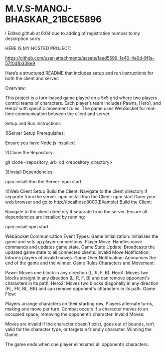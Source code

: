 # M.V.S-MANOJ-BHASKAR_21BCE5896

I Edited github at 6:04 due to adding of registration number to my descirption sorry

HERE IS MY HOSTED PROJECT:

https://github.com/user-attachments/assets/faed5599-1e40-4a0d-9f1a-57f0d1b338e9


Here’s a structured README that includes setup and run instructions for both the client and server:

Overview:

This project is a turn-based game played on a 5x5 grid where two players control teams of characters. Each player’s team includes Pawns, Hero1, and Hero2 with specific movement rules. The game uses WebSocket for real-time communication between the client and server.

Setup and Run Instructions

1)Server Setup
Prerequisites:

Ensure you have Node.js installed.

2)Clone the Repository:

git clone <repository_url>
cd <repository_directory>


3)Install Dependencies:

npm install
Run the Server:
npm start


4)Web Client Setup
  Build the Client:
Navigate to the client directory if separate from the server.
npm install
Run the Client:
npm start
Open your web browser and go to http://localhost:8000(EXample)
Build the Client:

Navigate to the client directory if separate from the server.
Ensure all dependencies are installed by running:

npm install
npm start


WebSocket Communication
Event Types:
Game Initialization: Initializes the game and sets up player connections.
Player Move: Handles move commands and updates game state.
Game State Update: Broadcasts the updated game state to all connected clients.
Invalid Move Notification: Informs players of invalid moves.
Game Over Notification: Announces the end of the game and the winner.
Game Rules
Characters and Movement:

Pawn: Moves one block in any direction (L, R, F, B).
Hero1: Moves two blocks straight in any direction (L, R, F, B) and can remove opponent's characters in its path.
Hero2: Moves two blocks diagonally in any direction (FL, FR, BL, BR) and can remove opponent's characters in its path.
Game Flow:

Players arrange characters on their starting row.
Players alternate turns, making one move per turn.
Combat occurs if a character moves to an occupied space, removing the opponent’s character.
Invalid Moves:

Moves are invalid if the character doesn’t exist, goes out of bounds, isn’t valid for the character type, or targets a friendly character.
Winning the Game:

The game ends when one player eliminates all opponent’s characters.


